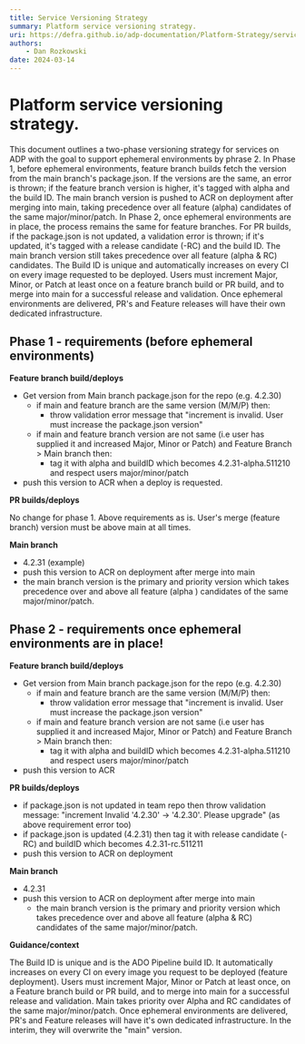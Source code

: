 ```yaml
---
title: Service Versioning Strategy
summary: Platform service versioning strategy.
uri: https://defra.github.io/adp-documentation/Platform-Strategy/service-versioning-strategy/
authors:
    - Dan Rozkowski
date: 2024-03-14
---
```

# Platform service versioning strategy.

This document outlines a two-phase versioning strategy for services on ADP with the goal to support ephemeral environments by phrase 2. In Phase 1, before ephemeral environments, feature branch builds fetch the version from the main branch's package.json. If the versions are the same, an error is thrown; if the feature branch version is higher, it's tagged with alpha and the build ID. The main branch version is pushed to ACR on deployment after merging into main, taking precedence over all feature (alpha) candidates of the same major/minor/patch. In Phase 2, once ephemeral environments are in place, the process remains the same for feature branches. For PR builds, if the package.json is not updated, a validation error is thrown; if it's updated, it's tagged with a release candidate (-RC) and the build ID. The main branch version still takes precedence over all feature (alpha & RC) candidates. The Build ID is unique and automatically increases on every CI on every image requested to be deployed. Users must increment Major, Minor, or Patch at least once on a feature branch build or PR build, and to merge into main for a successful release and validation. Once ephemeral environments are delivered, PR's and Feature releases will have their own dedicated infrastructure.

## Phase 1 - requirements (before ephemeral environments)

**Feature branch build/deploys**

- Get version from Main branch package.json for the repo (e.g. 4.2.30)
  - if main and feature branch are the same version (M/M/P) then:
    - throw validation error message that "increment is invalid. User must increase the package.json version"
  - if main and feature branch version are not same (i.e user has supplied it and increased Major, Minor or Patch) and Feature Branch > Main branch then:
    - tag it with alpha and buildID which becomes 4.2.31-alpha.511210 and respect users major/minor/patch
- push this version to ACR when a deploy is requested.

**PR builds/deploys**

No change for phase 1. Above requirements as is. User's merge (feature branch) version must be above main at all times.

**Main branch**

- 4.2.31 (example)
- push this version to ACR on deployment after merge into main
- the main branch version is the primary and priority version which takes precedence over and above all feature (alpha ) candidates of the same major/minor/patch.

## Phase 2 - requirements once ephemeral environments are in place!

**Feature branch build/deploys**

- Get version from Main branch package.json for the repo (e.g. 4.2.30)
  - if main and feature branch are the same version (M/M/P) then:
    - throw validation error message that "increment is invalid. User must increase the package.json version"
  - if main and feature branch version are not same (i.e user has supplied it and increased Major, Minor or Patch) and Feature Branch > Main branch then:
    - tag it with alpha and buildID which becomes 4.2.31-alpha.511210 and respect users major/minor/patch
- push this version to ACR

**PR builds/deploys**

- if package.json is not updated in team repo then throw validation message: "increment Invalid '4.2.30' -> '4.2.30'. Please upgrade" (as above requirement error too)
- if package.json is updated (4.2.31) then tag it with release candidate (-RC) and buildID which becomes 4.2.31-rc.511211
- push this version to ACR on deployment

**Main branch**

- 4.2.31
- push this version to ACR on deployment after merge into main
  - the main branch version is the primary and priority version which takes precedence over and above all feature (alpha & RC) candidates of the same major/minor/patch.

**Guidance/context**


The Build ID is unique and is the ADO Pipeline build ID. It automatically increases on every CI on every image you request to be deployed (feature deployment). Users must increment Major, Minor or Patch at least once, on a Feature branch build or PR build, and to merge into main for a successful release and validation. Main takes priority over Alpha and RC candidates of the same major/minor/patch. Once ephemeral environments are delivered, PR's and Feature releases will have it's own dedicated infrastructure. In the interim, they will overwrite the "main" version.
